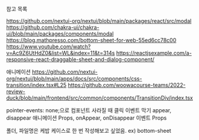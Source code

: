 참고 목록

https://github.com/nextui-org/nextui/blob/main/packages/react/src/modal
https://github.com/chakra-ui/chakra-ui/blob/main/packages/components/modal
https://blog.mathpresso.com/bottom-sheet-for-web-55ed6cc78c00
https://www.youtube.com/watch?v=Ac9Z6UtHdZ0&list=WL&index=11&t=314s
https://reactjsexample.com/a-responsive-react-draggable-sheet-and-dialog-component/

애니메이션
https://github.com/nextui-org/nextui/blob/main/apps/docs/src/components/css-transition/index.tsx#L25
https://github.com/woowacourse-teams/2022-review-duck/blob/main/frontend/src/common/components/TransitionDiv/index.tsx

pointer-events: none;으로 컴포넌트 사라질 때 클릭 이벤트 막기
appear, disappear 애니메이션 Props, onAppear, onDisappear 이벤트 Props

폴더, 파일명은 케밥 케이스로 한 번 작성해보고 싶었음. ex) bottom-sheet
